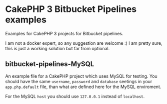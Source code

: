 # CakePHP 3 Bitbucket Pipelines examples

Examples for CakePHP 3 projects for Bitbucket pipelines.

I am not a docker expert, so any suggestion are welcome :) I am pretty sure, this is just a working solution but far from optional.

## bitbucket-pipelines-MySQL

An example file for a CakePHP project which uses MySQL for testing. You should have the same `username`, `password` and `database` seetings in your `app.php.default` file, than what are defined here for the MySQL enviroment.

For the MySQL `host` you should use `127.0.0.1` instead of `localhost`.

